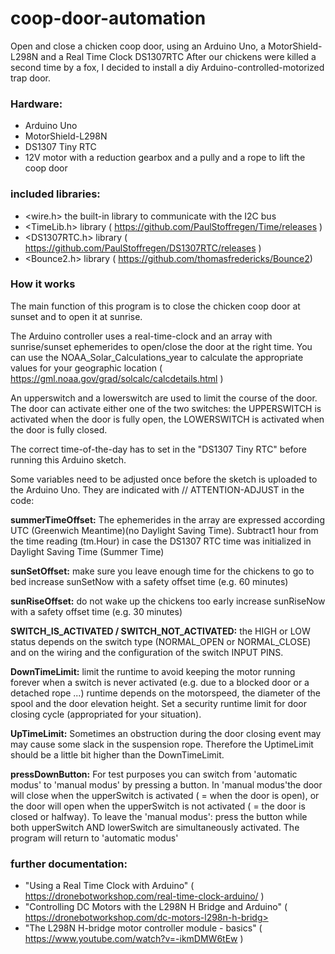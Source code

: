 # coop-door-automation

Open and close a chicken coop door, using an Arduino Uno, a MotorShield-L298N and a Real Time Clock DS1307RTC
After our chickens were killed a second time by a fox, I decided to install a diy Arduino-controlled-motorized trap door.

### Hardware:

*	Arduino Uno
*	MotorShield-L298N
*	DS1307 Tiny RTC
*	12V motor with a reduction gearbox and a pully and a rope to lift the coop door

 ### included libraries:

*	<wire.h> the built-in library to communicate with the I2C bus
*	<TimeLib.h> library ( https://github.com/PaulStoffregen/Time/releases )
*	<DS1307RTC.h> library ( https://github.com/PaulStoffregen/DS1307RTC/releases )
*	<Bounce2.h> library ( https://github.com/thomasfredericks/Bounce2)

### How it works

The main function of this program is to close the chicken coop door at sunset and to open it at sunrise.

The Arduino controller uses a real-time-clock and an array with sunrise/sunset ephemerides to open/close the door at the right time.
You can use the NOAA_Solar_Calculations_year to calculate the appropriate values for your geographic location ( https://gml.noaa.gov/grad/solcalc/calcdetails.html )

An upperswitch and a lowerswitch are used to limit the course of the door.
The door can activate either one of the two switches: the UPPERSWITCH is activated when the door is fully open, the LOWERSWITCH is activated when the door is fully closed.

The correct time-of-the-day has to set in the "DS1307 Tiny RTC"  before running this Arduino sketch.

Some variables need to be adjusted once before the sketch is uploaded to the Arduino Uno.
They are indicated with // ATTENTION-ADJUST in the code:

**summerTimeOffset:**
The ephemerides in the array are expressed according UTC (Greenwich Meantime)(no Daylight Saving Time).
Subtract1 hour from the time reading (tm.Hour) in case the DS1307 RTC time was initialized in Daylight Saving Time (Summer Time) 

**sunSetOffset:**
make sure you leave enough time for the chickens to go to bed
increase sunSetNow with a safety offset time (e.g. 60 minutes)

**sunRiseOffset:**
do not wake up the chickens too early
increase sunRiseNow with a safety offset time (e.g. 30 minutes)

**SWITCH_IS_ACTIVATED /  SWITCH_NOT_ACTIVATED:**
the HIGH or LOW status depends on the switch type (NORMAL_OPEN or NORMAL_CLOSE) and on the wiring and the configuration of the switch INPUT PINS.

**DownTimeLimit:**
limit the runtime to avoid keeping the motor running forever when a switch is never activated (e.g. due to a blocked door or a detached rope ...)
runtime depends on the motorspeed, the diameter of the spool and the door elevation height.
Set a security runtime limit for door closing cycle (appropriated for your situation).

**UpTimeLimit:**
Sometimes an obstruction during the door closing event may may cause some slack in the suspension rope.
Therefore the UptimeLimit should be a little bit higher than the DownTimeLimit.

**pressDownButton:**
For test purposes you can switch from 'automatic modus' to 'manual modus' by pressing a button.
In 'manual modus'the door will close when the upperSwitch is activated ( = when the door is open), or the door will open when the upperSwitch is not activated ( = the door is closed or halfway).
To leave the 'manual modus': press the button while both upperSwitch AND lowerSwitch are simultaneously activated. The program will return to 'automatic modus' 
 
### further documentation:

*	"Using a Real Time Clock with Arduino" ( https://dronebotworkshop.com/real-time-clock-arduino/ )
*	"Controlling DC Motors with the L298N H Bridge and Arduino" ( https://dronebotworkshop.com/dc-motors-l298n-h-bridg>
*	"The L298N H-bridge motor controller module - basics" ( https://www.youtube.com/watch?v=-ikmDMW6tEw )

